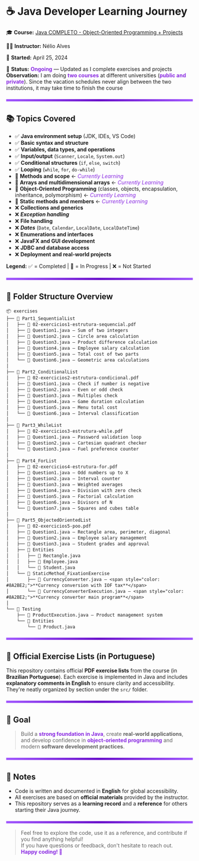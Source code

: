 # ☕ Java Developer Learning Journey

🎓 **Course:** [Java COMPLETO - Object-Oriented Programming + Projects](https://www.udemy.com/course/java-curso-completo/)

👨‍🏫 **Instructor:** Nélio Alves

📅 **Started:** April 25, 2024

📁 **Status:** <span style="color: #8A2BE2;">**Ongoing**</span> — Updated as I complete exercises and projects  
**Observation:** I am doing <span style="color: #8A2BE2;">**two courses**</span> at different universities (<span style="color: #8A2BE2;">**public and private**</span>). Since the vacation schedules never align between the two institutions, it may take time to finish the course

<img src="purple-diviser.svg" width="100%" height="6" alt="Purple divider">

## 📚 Topics Covered

- ✅ **Java environment setup** (JDK, IDEs, VS Code)
- ✅ **Basic syntax and structure**
- ✅ **Variables, data types, and operations**
- ✅ **Input/output** (`Scanner`, `Locale`, `System.out`)
- ✅ **Conditional structures** (`if`, `else`, `switch`)
- ✅ **Looping** (`while`, `for`, `do-while`)
- 🔄 **Methods and scope** ← <span style="color: #8A2BE2;">*Currently Learning*</span>
- 🔄 **Arrays and multidimensional arrays** ← <span style="color: #8A2BE2;">*Currently Learning*</span>
- 🔄 **Object-Oriented Programming** (classes, objects, encapsulation, inheritance, polymorphism) ← <span style="color: #8A2BE2;">*Currently Learning*</span>
- 🔄 **Static methods and members** ← <span style="color: #8A2BE2;">*Currently Learning*</span>
- ❌ **Collections and generics**
- ❌ ***Exception handling***
- ❌ **File handling**
- ❌ ***Dates*** (`Date`, `Calendar`, `LocalDate`, `LocalDateTime`)
- ❌ **Enumerations and interfaces**
- ❌ **JavaFX and GUI development**
- ❌ **JDBC and database access**
- ❌ **Deployment and real-world projects**

**Legend:** ✅ = Completed | 🔄 = In Progress | ❌ = Not Started

<img src="purple-diviser.svg" width="100%" height="6" alt="Purple divider">

## 📁 Folder Structure Overview

```plaintext
📦 exercises
├── 📂 Part1_SequentialList
│   ├── 📄 02-exercicios1-estrutura-sequencial.pdf
│   ├── 📄 Question1.java – Sum of two integers
│   ├── 📄 Question2.java – Circle area calculation
│   ├── 📄 Question3.java – Product difference calculation
│   ├── 📄 Question4.java – Employee salary calculation
│   ├── 📄 Question5.java – Total cost of two parts
│   └── 📄 Question6.java – Geometric area calculations
│
├── 📂 Part2_ConditionalList
│   ├── 📄 02-exercicios2-estrutura-condicional.pdf
│   ├── 📄 Question1.java – Check if number is negative
│   ├── 📄 Question2.java – Even or odd check
│   ├── 📄 Question3.java – Multiples check
│   ├── 📄 Question4.java – Game duration calculation
│   ├── 📄 Question5.java – Menu total cost
│   └── 📄 Question6.java – Interval classification
│
├── 📂 Part3_WhileList
│   ├── 📄 02-exercicios3-estrutura-while.pdf
│   ├── 📄 Question1.java – Password validation loop
│   ├── 📄 Question2.java – Cartesian quadrant checker
│   └── 📄 Question3.java – Fuel preference counter
│
├── 📂 Part4_ForList
│   ├── 📄 02-exercicios4-estrutura-for.pdf
│   ├── 📄 Question1.java – Odd numbers up to X
│   ├── 📄 Question2.java – Interval counter
│   ├── 📄 Question3.java – Weighted averages
│   ├── 📄 Question4.java – Division with zero check
│   ├── 📄 Question5.java – Factorial calculation
│   ├── 📄 Question6.java – Divisors of N
│   └── 📄 Question7.java – Squares and cubes table
│
├── 📂 Part5_ObjectedOrientedList
│   ├── 📄 02-exercicios5-poo.pdf
│   ├── 📄 Question1.java – Rectangle area, perimeter, diagonal
│   ├── 📄 Question2.java – Employee salary management
│   ├── 📄 Question3.java – Student grades and approval
│   ├── 📂 Entities
│   │   ├── 📄 Rectangle.java
│   │   ├── 📄 Employee.java
│   │   └── 📄 Student.java
│   └── 📂 StaticMethod_FixationExercise
│       ├── 📄 CurrencyConverter.java – <span style="color: #8A2BE2;">**Currency conversion with IOF tax**</span>
│       └── 📄 CurrencyConverterExecution.java – <span style="color: #8A2BE2;">**Currency converter main program**</span>
│
└── 📂 Testing
    ├── 📄 ProductExecution.java – Product management system
    └── 📂 Entities
        └── 📄 Product.java
```

<img src="purple-diviser.svg" width="100%" height="6" alt="Purple divider">

## 📝 Official Exercise Lists (in Portuguese)

This repository contains official **PDF exercise lists** from the course (in **Brazilian Portuguese**).
Each exercise is implemented in Java and includes **explanatory comments in English** to ensure clarity and accessibility.
They're neatly organized by section under the `src/` folder.

<img src="purple-diviser.svg" width="100%" height="6" alt="Purple divider">

## 🧠 Goal

> Build a <span style="color: #8A2BE2;">**strong foundation in Java**</span>, create **real-world applications**, and develop confidence in <span style="color: #8A2BE2;">**object-oriented programming**</span> and modern **software development practices**.

<img src="purple-diviser.svg" width="100%" height="6" alt="Purple divider">

## 📌 Notes

- Code is written and documented in **English** for global accessibility.
- All exercises are based on **official materials** provided by the instructor.
- This repository serves as a **learning record** and a **reference** for others starting their Java journey.

<img src="purple-diviser.svg" width="100%" height="6" alt="Purple divider">

> Feel free to explore the code, use it as a reference, and contribute if you find anything helpful!  
> If you have questions or feedback, don't hesitate to reach out.  
> <span style="color: #8A2BE2;">**Happy coding! 🚀**</span>
